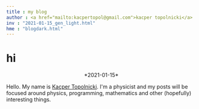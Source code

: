```yaml
---
title : my blog
author : <a href="mailto:kacpertopol@gmail.com">kacper topolnicki</a>
inv : "2021-01-15_gen_light.html"
hme : "blogdark.html"
---
```



# hi
<center>
*2021-01-15*
</center>

Hello. My name is [Kacper Topolnicki](https://kacpertopol.github.io/). I'm a physicist and my posts will be
focused around physics, programming, mathematics and other (hopefully) interesting things.


